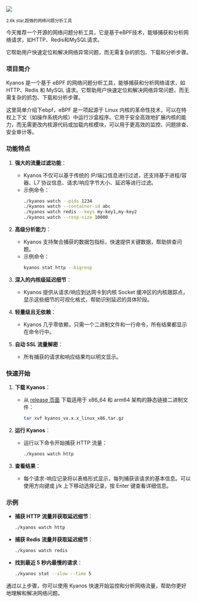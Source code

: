 
<img src="/images/241210-kyanos.png" />

<small>2.6k star,超强的网络问题分析工具</small>

今天推荐一个开源的网络问题分析工具，它是基于eBPF技术，能够捕获和分析网络请求，如HTTP、Redis和MySQL请求。

它帮助用户快速定位和解决网络异常问题，而无需复杂的抓包、下载和分析步骤。


### 项目简介

Kyanos 是一个基于 eBPF 的网络问题分析工具，能够捕获和分析网络请求，如 HTTP、Redis 和 MySQL 请求。它帮助用户快速定位和解决网络异常问题，而无需复杂的抓包、下载和分析步骤。

这里简单介绍下ebpf，eBPF 是一项起源于 Linux 内核的革命性技术，可以在特权上下文（如操作系统内核）中运行沙盒程序。它用于安全高效地扩展内核的能力，而无需更改内核源代码或加载内核模块，可以用于更高效的监控、问题排查、安全审计等。

### 功能特点

1. **强大的流量过滤功能**：
   - Kyanos 不仅可以基于传统的 IP/端口信息进行过滤，还支持基于进程/容器、L7 协议信息、请求/响应字节大小、延迟等进行过滤。
   - 示例命令：
     ```bash
     ./kyanos watch --pids 1234
     ./kyanos watch --container-id abc
     ./kyanos watch redis --keys my-key1,my-key2
     ./kyanos watch --resp-size 10000
     ```

2. **高级分析能力**：
   - Kyanos 支持聚合捕获的数据包指标，快速提供关键数据，帮助排查问题。
   - 示例命令：
     ```bash
     kyanos stat http --bigresp
     ```

3. **深入的内核级延迟细节**：
   - Kyanos 提供从请求/响应到达网卡到内核 Socket 缓冲区的内核跟踪点，显示这些细节的可视化格式，帮助识别延迟的具体阶段。

4. **轻量级且无依赖**：
   - Kyanos 几乎零依赖，只需一个二进制文件和一行命令，所有结果都显示在命令行中。

5. **自动 SSL 流量解密**：
   - 所有捕获的请求和响应结果均以明文显示。

### 快速开始

1. **下载 Kyanos**：
   - 从 [release 页面](github.com/hengyoush/kyanos/releases) 下载适用于 x86_64 和 arm64 架构的静态链接二进制文件：
     ```bash
     tar xvf kyanos_vx.x.x_linux_x86.tar.gz
     ```

2. **运行 Kyanos**：
   - 运行以下命令开始捕获 HTTP 流量：
     ```bash
     ./kyanos watch http
     ```

3. **查看结果**：
   - 每个请求-响应记录将以表格形式显示，每列捕获该请求的基本信息。可以使用方向键或 j/k 上下移动选择记录，按 Enter 键查看详细信息。

### 示例

- **捕获 HTTP 流量并获取延迟细节**：
  ```bash
  ./kyanos watch http
  ```

- **捕获 Redis 流量并获取延迟细节**：
  ```bash
  ./kyanos watch redis
  ```

- **找到最近 5 秒内最慢的请求**：
  ```bash
  ./kyanos stat --slow --time 5
  ```

通过以上步骤，你可以使用 Kyanos 快速开始监控和分析网络流量，帮助你更好地理解和解决网络问题。
